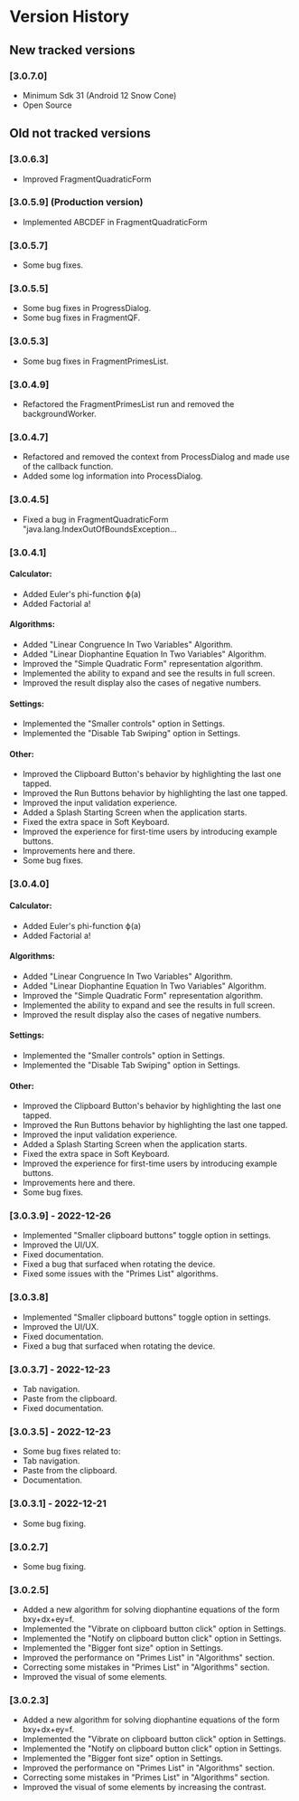 # Version History

## New tracked versions

### [3.0.7.0]
- Minimum Sdk 31 (Android 12 Snow Cone)
- Open Source


## Old not tracked versions

### [3.0.6.3]
- Improved FragmentQuadraticForm

### [3.0.5.9] (Production version)
- Implemented ABCDEF in FragmentQuadraticForm

### [3.0.5.7]
- Some bug fixes.

### [3.0.5.5]
- Some bug fixes in ProgressDialog.
- Some bug fixes in FragmentQF.

### [3.0.5.3]
- Some bug fixes in FragmentPrimesList.

### [3.0.4.9]
- Refactored the FragmentPrimesList run and removed the backgroundWorker.

### [3.0.4.7]
- Refactored and removed the context from ProcessDialog and made use of the callback function. 
- Added some log information into ProcessDialog.

### [3.0.4.5]
- Fixed a bug in FragmentQuadraticForm "java.lang.IndexOutOfBoundsException...

### [3.0.4.1]
#### Calculator:
- Added Euler's phi-function ϕ(a)
- Added Factorial a!
#### Algorithms:
- Added "Linear Congruence In Two Variables" Algorithm.
- Added "Linear Diophantine Equation In Two Variables" Algorithm.
- Improved the "Simple Quadratic Form" representation algorithm.
- Implemented the ability to expand and see the results in full screen.
- Improved the result display also the cases of negative numbers.
#### Settings:
- Implemented the "Smaller controls" option in Settings.
- Implemented the "Disable Tab Swiping" option in Settings.
#### Other:
- Improved the Clipboard Button's behavior by highlighting the last one tapped.
- Improved the Run Buttons behavior by highlighting the last one tapped.
- Improved the input validation experience.
- Added a Splash Starting Screen when the application starts.
- Fixed the extra space in Soft Keyboard.
- Improved the experience for first-time users by introducing example buttons.
- Improvements here and there.
- Some bug fixes.

### [3.0.4.0]
#### Calculator:
- Added Euler's phi-function ϕ(a)
- Added Factorial a!
#### Algorithms:
- Added "Linear Congruence In Two Variables" Algorithm.
- Added "Linear Diophantine Equation In Two Variables" Algorithm.
- Improved the "Simple Quadratic Form" representation algorithm.
- Implemented the ability to expand and see the results in full screen.
- Improved the result display also the cases of negative numbers.
#### Settings:
- Implemented the "Smaller controls" option in Settings.
- Implemented the "Disable Tab Swiping" option in Settings.
#### Other:
- Improved the Clipboard Button's behavior by highlighting the last one tapped.
- Improved the Run Buttons behavior by highlighting the last one tapped.
- Improved the input validation experience.
- Added a Splash Starting Screen when the application starts.
- Fixed the extra space in Soft Keyboard.
- Improved the experience for first-time users by introducing example buttons.
- Improvements here and there.
- Some bug fixes.

### [3.0.3.9] - 2022-12-26
- Implemented "Smaller clipboard buttons" toggle option in settings.
- Improved the UI/UX.
- Fixed documentation.
- Fixed a bug that surfaced when rotating the device.
- Fixed some issues with the "Primes List" algorithms.

### [3.0.3.8]
- Implemented "Smaller clipboard buttons" toggle option in settings.
- Improved the UI/UX.
- Fixed documentation.
- Fixed a bug that surfaced when rotating the device.

### [3.0.3.7] - 2022-12-23
- Tab navigation.
- Paste from the clipboard.
- Fixed documentation.


### [3.0.3.5] - 2022-12-23
- Some bug fixes related to:
- Tab navigation.
- Paste from the clipboard.
- Documentation.

### [3.0.3.1] - 2022-12-21
- Some bug fixing.

### [3.0.2.7]
- Some bug fixing.

### [3.0.2.5]
- Added a new algorithm for solving diophantine equations of the form bxy+dx+ey=f.
- Implemented the "Vibrate on clipboard button click" option in Settings.
- Implemented the "Notify on clipboard button click" option in Settings.
- Implemented the "Bigger font size" option in Settings.
- Improved the performance on "Primes List" in "Algorithms" section.
- Correcting some mistakes in "Primes List" in "Algorithms" section.
- Improved the visual of some elements.

### [3.0.2.3]
- Added a new algorithm for solving diophantine equations of the form bxy+dx+ey=f.
- Implemented the "Vibrate on clipboard button click" option in Settings.
- Implemented the "Notify on clipboard button click" option in Settings.
- Implemented the "Bigger font size" option in Settings.
- Improved the performance on "Primes List" in "Algorithms" section.
- Correcting some mistakes in "Primes List" in "Algorithms" section.
- Improved the visual of some elements by increasing the contrast.